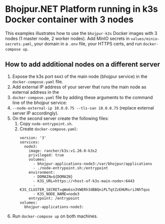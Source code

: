 # Bhojpur.NET Platform running in k3s Docker container with 3 nodes

This examples illustrates how to use the `bhojpur-k3s` Docker images with 3 nodes (1 master node,
2 worker nodes). Add MinIO secrets in `values/minio-secrets.yaml`, your domain in a `.env` file,
your HTTPS certs, and run `docker-compose up`.

## How to add additional nodes on a different server

1. Expose the k3s port `6443` of the main node (bhojpur service) in the `docker-compose.yaml` file.
2. Add external IP address of your server that runs the main node as external address in the
3. `docker-compose.yaml` file by adding these arguments to the command line of the bhojpur service:
4. `--node-external-ip 10.0.0.75 --tls-san 10.0.0.75` (replace external server IP accordingly).
5. On the second server create the following files:
   1. Copy `node-entrypoint.sh`.
   2. Create `docker-compose.yaml`:
      ```
      version: '3'
      services:
        node3:
          image: rancher/k3s:v1.20.0-k3s2
          privileged: true
          volumes:
            - bhojpur-applications-node3:/var/bhojpur/applications
            - ./node-entrypoint.sh:/entrypoint
          environment:
            - DOMAIN=${DOMAIN}
            - K3S_URL=https://<host-of-k3s-main-node>:6443
            - K3S_CLUSTER_SECRET=qWo6sn3VWERh3dBBQniPLTqtZzEHURsriJNhTqus
            - K3S_NODE_NAME=node3
          entrypoint: /entrypoint
      volumes:
        bhojpur-applications-node3:
      ```
3. Run `docker-compose up` on both machines.

